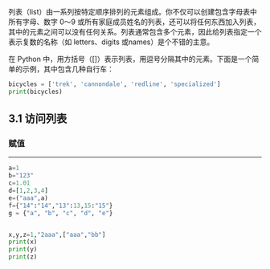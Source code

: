 
列表（list）由⼀系列按特定顺序排列的元素组成。你不仅可以创建包含字⺟表中所有字⺟、数字 0〜9 或所有家庭成员姓名的列表，还可以将任何东⻄加⼊列表，其中的元素之间可以没有任何关系。列表通常包含多个元素，因此给列表指定⼀个表⽰复数的名称（如 letters、digits 或names）是个不错的主意。

在 Python 中，⽤⽅括号（[]）表⽰列表，⽤逗号分隔其中的元素。下⾯是⼀个简单的⽰例，其中包含⼏种⾃⾏⻋：
```python
bicycles = ['trek', 'cannondale', 'redline', 'specialized']
print(bicycles)
```


## 3.1 访问列表

### 赋值

---



```python
a=1
b="123"
c=1.01
d=[1,2,3,4]
e=("aaa",a)
f={"14":"14","13":13,15:"15"}
g = {"a", "b", "c", "d", "e"}


x,y,z=1,"2aaa",["aaa","bb"]  
print(x)  
print(y)  
print(z)  
```